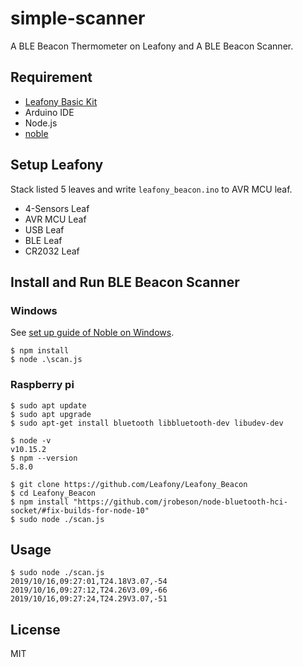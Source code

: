 # simple-scanner
A BLE Beacon Thermometer on Leafony and A BLE Beacon Scanner.

## Requirement

* [Leafony Basic Kit](https://leafony.com/)
* Arduino IDE
* Node.js
* [noble](https://github.com/noble/noble)

## Setup Leafony

Stack listed 5 leaves and write `leafony_beacon.ino` to AVR MCU leaf.

* 4-Sensors Leaf
* AVR MCU Leaf
* USB Leaf
* BLE Leaf
* CR2032 Leaf

## Install and Run BLE Beacon Scanner

### Windows

See [set up guide of Noble on Windows](https://github.com/noble/noble#windows).

    $ npm install
    $ node .\scan.js

### Raspberry pi

    $ sudo apt update
    $ sudo apt upgrade
    $ sudo apt-get install bluetooth libbluetooth-dev libudev-dev

    $ node -v
    v10.15.2
    $ npm --version
    5.8.0

    $ git clone https://github.com/Leafony/Leafony_Beacon
    $ cd Leafony_Beacon
    $ npm install "https://github.com/jrobeson/node-bluetooth-hci-socket/#fix-builds-for-node-10"
    $ sudo node ./scan.js

## Usage 

    $ sudo node ./scan.js
    2019/10/16,09:27:01,T24.18V3.07,-54
    2019/10/16,09:27:12,T24.26V3.09,-66
    2019/10/16,09:27:24,T24.29V3.07,-51

## License
MIT